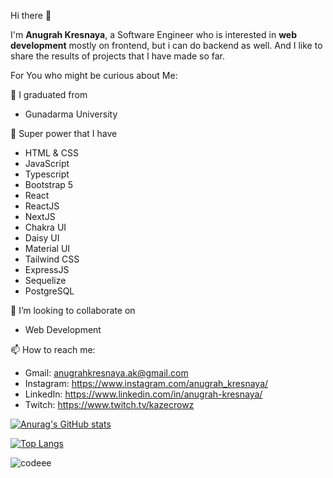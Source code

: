 Hi there 👋

I'm **Anugrah Kresnaya**, a Software Engineer who is interested in **web development** mostly on frontend, but i can do backend as well. And I like to share the results of projects that I have made so far.

For You who might be curious about Me:

🔭 I graduated from
* Gunadarma University

🌱 Super power that I have
* HTML & CSS
* JavaScript
* Typescript
* Bootstrap 5
* React
* ReactJS
* NextJS
* Chakra UI
* Daisy UI
* Material UI
* Tailwind CSS
* ExpressJS
* Sequelize
* PostgreSQL

👯 I’m looking to collaborate on
* Web Development

📫 How to reach me:
* Gmail: anugrahkresnaya.ak@gmail.com
* Instagram: https://www.instagram.com/anugrah_kresnaya/
* LinkedIn: https://www.linkedin.com/in/anugrah-kresnaya/
* Twitch: https://www.twitch.tv/kazecrowz

[![Anurag's GitHub stats](https://github-readme-stats.vercel.app/api?username=anugrahkresnaya&theme=midnight-purple&show_icons=true)](https://github.com/anuraghazra/github-readme-stats)

[![Top Langs](https://github-readme-stats.vercel.app/api/top-langs/?username=anugrahkresnaya&theme=midnight-purple&show_icons=true)](https://github.com/anuraghazra/github-readme-stats)

![codeee](https://user-images.githubusercontent.com/55924803/182826659-24a41822-d136-4151-8115-6810c1b50865.gif)
